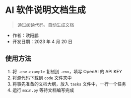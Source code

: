 # AI 软件说明文档生成

> 通过阅读代码，自动生成文档

- 作者：欧阳鹏
- 开发日期：2023 年 4 月 20 日

## 使用方法

1. 将 `.env.example` 复制到 `.env`，填写 OpenAI 的 API KEY
2. 将源代码下载到 `code` 文件夹中
3. 将事先准备的文档大纲，放入 `tasks` 文件中，一行一个任务
4. 运行 `main.py` 等待文档编写完成